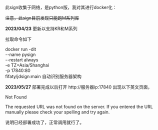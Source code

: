 此sign收集于网络，是python版，我对其进行docker化：

~~注意，此sign目前发现只能跑M系列库~~

**2023/04/23**
更新以支持KR和M系列

拉取命令如下

docker run -dit \
  --name pysign \
  --restart always \
  -e TZ=Asia/Shanghai \
  -p 17840:80 \
  fifaty/jdsign:main
自动识别服务器架构

**2023/05/27**
部署完成以后打开 http://服务器ip:17840 出现以下英文页面，

Not Found

The requested URL was not found on the server. If you entered the URL manually please check your spelling and try again.

说明已经部署成功了，正常调用就行了。
